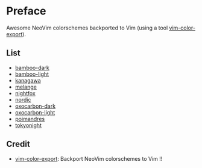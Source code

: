# Preface

Awesome NeoVim colorschemes backported to Vim (using a tool [vim-color-export](https://github.com/skywind3000/vim-color-export)).

## List

- [bamboo-dark](https://github.com/ribru17/bamboo.nvim)
- [bamboo-light](https://github.com/ribru17/bamboo.nvim)
- [kanagawa](https://github.com/rebelot/kanagawa.nvim)
- [melange](https://github.com/savq/melange-nvim)
- [nightfox](https://github.com/EdenEast/nightfox.nvim)
- [nordic](https://github.com/AlexvZyl/nordic.nvim)
- [oxocarbon-dark](https://github.com/nyoom-engineering/oxocarbon.nvim)
- [oxocarbon-light](https://github.com/nyoom-engineering/oxocarbon.nvim)
- [poimandres](https://github.com/olivercederborg/poimandres.nvim)
- [tokyonight](https://github.com/folke/tokyonight.nvim)

## Credit

- [vim-color-export](https://github.com/skywind3000/vim-color-export): Backport NeoVim colorschemes to Vim !!

